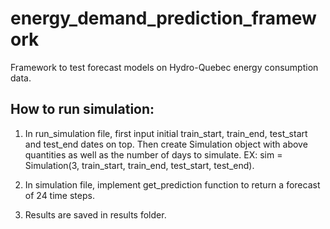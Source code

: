 # energy_demand_prediction_framework
Framework to test forecast models on Hydro-Quebec energy consumption data.

## How to run simulation:

1. In run_simulation file, first input initial train_start, train_end, test_start and test_end dates on top. Then create Simulation object with above quantities as well as the number of days to simulate. EX: sim = Simulation(3, train_start, train_end, test_start, test_end).

2. In simulation file, implement get_prediction function to return a forecast of 24 time steps.

3. Results are saved in results folder.

